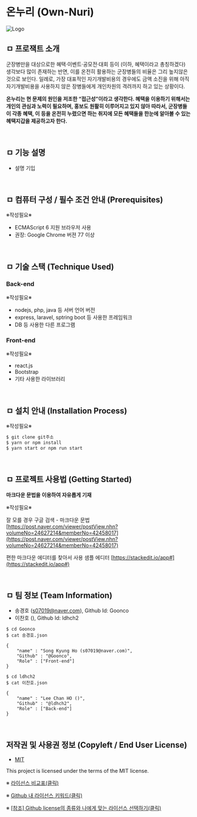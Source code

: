 # 온누리 (Own-Nuri)

![Logo](https://logosbynick.com/wp-content/uploads/2018/03/final-logo-example.png)

## ㅁ 프로잭트 소개
군장병만을 대상으로한 혜택·이벤트·공모전·대회 등이 (이하, 혜택이라고 총칭하겠다) 생각보다 많이 존재하는 반면, 이를 온전히 활용하는 군장병들의 비율은 그리 높지않은 것으로 보인다. 일례로, 가장 대표적인 자기개발비용의 경우에도 금액 소진을 위해 아직 자기개발비용을 사용하지 않은 장병들에게 개인차원의 격려까지 하고 있는 상황이다.

**온누리는 현 문제의 원인을 저조한 “접근성”이라고 생각한다. 혜택을 이용하기 위해서는 개인의 관심과 노력이 필요하며, 홍보도 원활히 이루어지고 있지 않아  따라서, 군장병들이 각종 혜택, 이 등을 온전히 누렸으면 하는 취지에 모든 혜택들을 한눈에 알아볼 수 있는 혜택지갑을 제공하고자 한다.**

<br/>

## ㅁ 기능 설명
 - 설명 기입

<br/>

## ㅁ 컴퓨터 구성 / 필수 조건 안내 (Prerequisites)
※작성필요※
* ECMAScript 6 지원 브라우저 사용
* 권장: Google Chrome 버젼 77 이상

<br/>

## ㅁ 기술 스택 (Technique Used) 
### Back-end
※작성필요※
 -  nodejs, php, java 등 서버 언어 버전 
 - express, laravel, sptring boot 등 사용한 프레임워크 
 - DB 등 사용한 다른 프로그램 
 
### Front-end
※작성필요※
 -  react.js
 -  Bootstrap
 - 기타 사용한 라이브러리

<br/>

## ㅁ 설치 안내 (Installation Process)
※작성필요※
```bash
$ git clone git주소
$ yarn or npm install
$ yarn start or npm run start
```

<br/>

## ㅁ 프로젝트 사용법 (Getting Started)
**마크다운 문법을 이용하여 자유롭게 기재**

※작성필요※

잘 모를 경우
구글 검색 - 마크다운 문법
[https://post.naver.com/viewer/postView.nhn?volumeNo=24627214&memberNo=42458017](https://post.naver.com/viewer/postView.nhn?volumeNo=24627214&memberNo=42458017)

 편한 마크다운 에디터를 찾아서 사용
 샘플 에디터 [https://stackedit.io/app#](https://stackedit.io/app#)

<br/>

## ㅁ 팀 정보 (Team Information)
- 송경호 (s07019@naver.com), Github Id: Goonco
- 이찬호 (), Github Id: ldhch2

```
$ cd Goonco
$ cat 송경호.json

{
    "name" : "Song Kyung Ho (s07019@naver.com)",
    "Github" : "@Goonco",
    "Role" : ["Front-end"]
}

$ cd ldhch2
$ cat 이찬호.json

{
    "name" : "Lee Chan HO ()",
    "Github" : "@ldhch2",
    "Role" : ["Back-end"]
}
```

<br/>

## 저작권 및 사용권 정보 (Copyleft / End User License)
 * [MIT](https://github.com/osam2020-WEB/Sample-ProjectName-TeamName/blob/master/license.md)

This project is licensed under the terms of the MIT license.

※ [라이선스 비교표(클릭)](https://olis.or.kr/license/compareGuide.do)

※ [Github 내 라이선스 키워드(클릭)](https://docs.github.com/en/github/creating-cloning-and-archiving-repositories/creating-a-repository-on-github/licensing-a-repository)

※ [\[참조\] Github license의 종류와 나에게 맞는 라이선스 선택하기(클릭)](https://flyingsquirrel.medium.com/github-license%EC%9D%98-%EC%A2%85%EB%A5%98%EC%99%80-%EB%82%98%EC%97%90%EA%B2%8C-%EB%A7%9E%EB%8A%94-%EB%9D%BC%EC%9D%B4%EC%84%A0%EC%8A%A4-%EC%84%A0%ED%83%9D%ED%95%98%EA%B8%B0-ae29925e8ff4)
